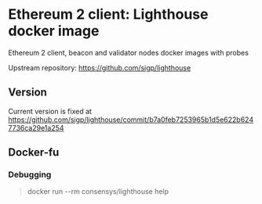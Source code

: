 # Ethereum 2 client: Lighthouse docker image

Ethereum 2 client, beacon and validator nodes docker images with probes

Upstream repository: https://github.com/sigp/lighthouse

## Version

Current version is fixed at https://github.com/sigp/lighthouse/commit/b7a0feb7253965b1d5e622b6247736ca29e1a254

## Docker-fu

### Debugging

> docker run --rm consensys/lighthouse help
